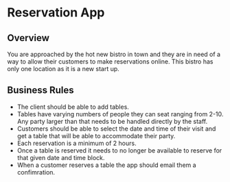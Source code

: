 # Reservation App

## Overview

You are approached by the hot new bistro in town and they are in need of a way to allow their customers to make reservations online. This bistro has only one location as it is a new start up.

## Business Rules

- The client should be able to add tables.
- Tables have varying numbers of people they can seat ranging from 2-10. Any party larger than that needs to be handled directly by the staff.
- Customers should be able to select the date and time of their visit and get a table that will be able to accommodate their party.
- Each reservation is a minimum of 2 hours.
- Once a table is reserved it needs to no longer be available to reserve for that given date and time block.
- When a customer reserves a table the app should email them a confimration.
